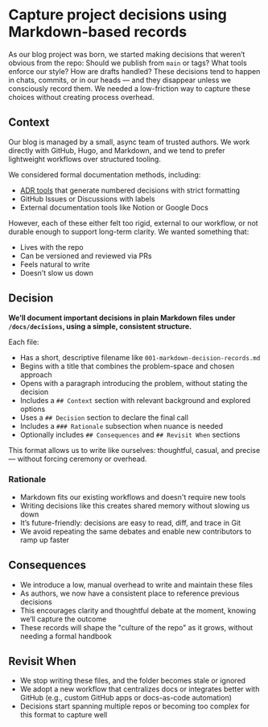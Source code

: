 # Capture project decisions using Markdown-based records

As our blog project was born, we started making decisions that weren’t obvious from the repo: Should we publish from
`main` or tags? What tools enforce our style? How are drafts handled? These decisions tend to happen in chats, commits,
or in our heads — and they disappear unless we consciously record them. We needed a low-friction way to capture these
choices without creating process overhead.

## Context

Our blog is managed by a small, async team of trusted authors. We work directly with GitHub, Hugo, and Markdown, and we
tend to prefer lightweight workflows over structured tooling.

We considered formal documentation methods, including:

- [ADR tools](https://adr.github.io/) that generate numbered decisions with strict formatting
- GitHub Issues or Discussions with labels
- External documentation tools like Notion or Google Docs

However, each of these either felt too rigid, external to our workflow, or not durable enough to support long-term
clarity. We wanted something that:

- Lives with the repo
- Can be versioned and reviewed via PRs
- Feels natural to write
- Doesn’t slow us down

## Decision

**We’ll document important decisions in plain Markdown files under `/docs/decisions`, using a simple, consistent
structure.**

Each file:

- Has a short, descriptive filename like `001-markdown-decision-records.md`
- Begins with a title that combines the problem-space and chosen approach
- Opens with a paragraph introducing the problem, without stating the decision
- Includes a `## Context` section with relevant background and explored options
- Uses a `## Decision` section to declare the final call
- Includes a `### Rationale` subsection when nuance is needed
- Optionally includes `## Consequences` and `## Revisit When` sections

This format allows us to write like ourselves: thoughtful, casual, and precise — without forcing ceremony or overhead.

### Rationale

- Markdown fits our existing workflows and doesn't require new tools
- Writing decisions like this creates shared memory without slowing us down
- It’s future-friendly: decisions are easy to read, diff, and trace in Git
- We avoid repeating the same debates and enable new contributors to ramp up faster

## Consequences

- We introduce a low, manual overhead to write and maintain these files
- As authors, we now have a consistent place to reference previous decisions
- This encourages clarity and thoughtful debate at the moment, knowing we’ll capture the outcome
- These records will shape the "culture of the repo" as it grows, without needing a formal handbook

## Revisit When

- We stop writing these files, and the folder becomes stale or ignored
- We adopt a new workflow that centralizes docs or integrates better with GitHub (e.g., custom GitHub apps or
  docs-as-code automation)
- Decisions start spanning multiple repos or becoming too complex for this format to capture well
